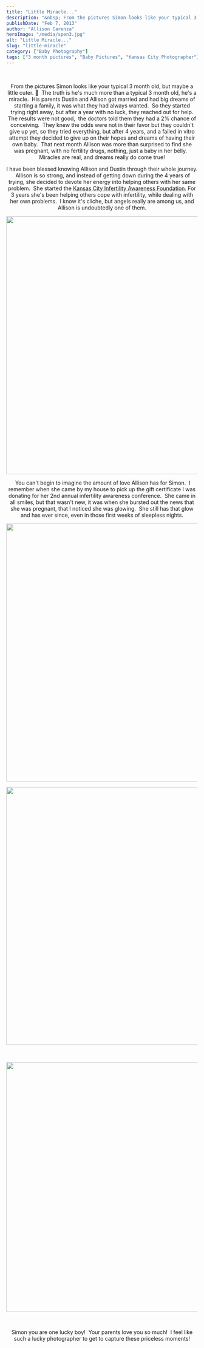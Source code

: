 ```yaml
---
title: "Little Miracle..."
description: "&nbsp; From the pictures Simon looks like your typical 3 month old, but maybe a little cuter. 🙂  The truth "
publishDate: "Feb 7, 2013"
author: "Allison Carenza"
heroImage: "/media/spen3.jpg"
alt: "Little Miracle..."
slug: "little-miracle"
category: ["Baby Photography"]
tags: ["3 month pictures", "Baby Pictures", "Kansas City Photographer"]
---
```


<p>&nbsp;</p>
<p style="text-align: center;">From the pictures Simon looks like your typical 3 month old, but maybe a little cuter. 🙂  The truth is he&apos;s much more than a typical 3 month old, he&apos;s a miracle.  His parents Dustin and Allison got married and had big dreams of starting a family, it was what they had always wanted.  So they started trying right away, but after a year with no luck, they reached out for help. The results were not good,  the doctors told them they had a 2% chance of conceiving.  They knew the odds were not in their favor but they couldn&apos;t give up yet, so they tried everything, but after 4 years, and a failed in vitro attempt they decided to give up on their hopes and dreams of having their own baby.  That next month Allison was more than surprised to find she was pregnant, with no fertility drugs, nothing, just a baby in her belly.   Miracles are real, and dreams really do come true!</p>
<p style="text-align: center;">I have been blessed knowing Allison and Dustin through their whole journey.  Allison is so strong, and instead of getting down during the 4 years of trying, she decided to devote her energy into helping others with her same problem.  She started the <a href="http://www.kansascityinfertilityawareness.com/">Kansas City Infertility Awareness Foundation</a>. For 3 years she&apos;s been helping others cope with infertility, while dealing with her own problems.  I know it&apos;s cliche, but angels really are among us, and Allison is undoubtedly one of them.</p>
<p><img class="aligncenter size-full wp-image-4525" title="spen3" src="/media/spen3.jpg" alt="" width="930" height="680" srcset="/media/spen3.jpg 930w, /media/spen3-300x219.jpg 300w, /media/spen3-768x562.jpg 768w" sizes="(max-width: 930px) 100vw, 930px" /></p>
<p style="text-align: center;"> You can&apos;t begin to imagine the amount of love Allison has for Simon.  I remember when she came by my house to pick up the gift certificate I was donating for her 2nd annual infertility awareness conference.  She came in all smiles, but that wasn&apos;t new, it was when she bursted out the news that she was pregnant, that I noticed she was glowing.  She still has that glow and has ever since, even in those first weeks of sleepless nights.</p>
<p><img class="aligncenter size-full wp-image-4524" title="spen2" src="/media/spen2.jpg" alt="" width="930" height="680" srcset="/media/spen2.jpg 930w, /media/spen2-300x219.jpg 300w, /media/spen2-768x562.jpg 768w" sizes="(max-width: 930px) 100vw, 930px" /></p>
<p style="text-align: center;">
<p><img class="aligncenter size-full wp-image-4526" title="spen4" src="/media/spen4.jpg" alt="" width="930" height="680" srcset="/media/spen4.jpg 930w, /media/spen4-300x219.jpg 300w, /media/spen4-768x562.jpg 768w" sizes="(max-width: 930px) 100vw, 930px" /></p>
<p>&nbsp;</p>
<p><img class="aligncenter size-full wp-image-4523" title="spen1" src="/media/spen1.jpg" alt="" width="900" height="658" srcset="/media/spen1.jpg 900w, /media/spen1-300x219.jpg 300w, /media/spen1-768x561.jpg 768w" sizes="(max-width: 900px) 100vw, 900px" /></p>
<p>&nbsp;</p>
<p style="text-align: center;">Simon you are one lucky boy!  Your parents love you so much!  I feel like such a lucky photographer to get to capture these priceless moments!</p>
